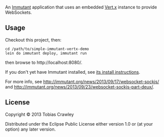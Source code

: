 An [Immutant](http://immutant.org/) application that uses an embedded
[Vert.x](http://vert.x/) instance to provide WebSockets.

## Usage

Checkout this project, then:

    cd /path/to/simple-immutant-vertx-demo
    lein do immutant deploy, immutant run

then browse to http://localhost:8080/.

If you don't yet have Immutant installed, see
[its install instructions](http://immutant.org/install/).

For more info, see
<http://immutant.org/news/2013/09/17/websocket-sockjs/> and
<http://immutant.org/news/2013/09/23/websocket-sockjs-part-deux/>.

## License

Copyright © 2013 Tobias Crawley

Distributed under the Eclipse Public License either version 1.0 or (at
your option) any later version.


